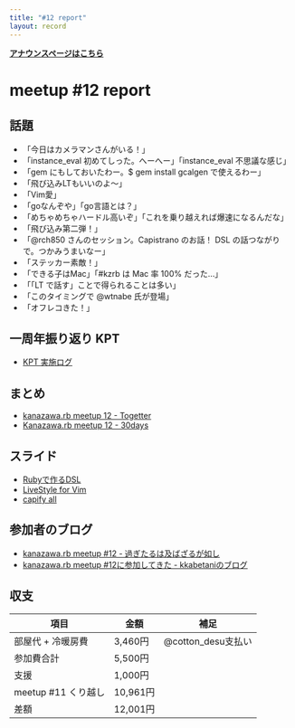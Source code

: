 ```yaml
---
title: "#12 report"
layout: record
---
```


<p> <a href="./"><strong>アナウンスページはこちら</strong></a></p>

meetup #12 report
==================

話題
----

-   「今日はカメラマンさんがいる！」
-   「instance_eval 初めてしった。へーへー」「instance_eval 不思議な感じ」
-   「gem にもしておいたわー。\$ gem install gcalgen で使えるわー」
-   「飛び込みLTもいいのよ〜」
-   「Vim愛」
-   「goなんぞや」「go言語とは？」
-   「めちゃめちゃハードル高いぞ」「これを乗り越えれば爆速になるんだな」
-   「飛び込み第二弾！」
-   「@rch850 さんのセッション。Capistrano のお話！ DSL の話つながりで。つかみうまいなー」
-   「ステッカー素敵！」
-   「できる子はMac」「#kzrb は Mac 率 100% だった…」
-   「「LT で話す」ことで得られることは多い」
-   「このタイミングで @wtnabe 氏が登場」
-   「オフレコきた！」

一周年振り返り KPT
------------------

-   [KPT 実施ログ](./report-kpt.html)

まとめ
------

-   [kanazawa.rb meetup 12 - Togetter](http://togetter.com/li/553921)
-   [Kanazawa.rb meetup 12 - 30days](http://30d.jp/kzrb/2)

スライド
--------

-   [Rubyで作るDSL](http://www.slideshare.net/yizawa/rubydsl-25541986)
-   [LiveStyle for Vim](http://www.slideshare.net/tomokazu/kanazawa-rb-12pub)
-   [capify all](http://www.slideshare.net/rch850/capify-all)

参加者のブログ
--------------

-   [kanazawa.rb meetup #12 - 過ぎたるは及ばざるが如し](http://cotton-desu.hatenablog.com/entry/2013/08/26/225822)
-   [kanazawa.rb meetup #12に参加してきた - kkabetaniのブログ](http://kkabetani.hatenablog.com/entry/2013/08/27/192052)

収支
----

 | 項目                   | 金額       | 補足                  |
 | ---------------------- | ---------- | --------------------- |
 | 部屋代 + 冷暖房費      | 3,460円    | @cotton\_desu支払い   |
 | 参加費合計             | 5,500円    |                       |
 | 支援                   | 1,000円    |                       |
 | meetup #11 くり越し    | 10,961円   |                       |
 | 差額                   | 12,001円   |                       |


